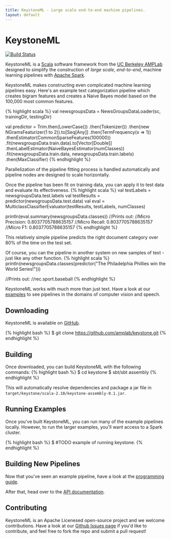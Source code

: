 ```yaml
---
title: KeystoneML - Large scale end-to-end machine pipelines.
layout: default
---
```


# KeystoneML
[![Build Status](https://amplab.cs.berkeley.edu/jenkins/job/KeystoneML/badge/icon)](https://amplab.cs.berkeley.edu/jenkins/job/KeystoneML/)

KeystoneML is a [Scala](http://scala-lang.org/) software framework from the [UC Berkeley AMPLab](http://amplab.cs.berkeley.edu/) designed to simplify the construction of *large scale*, *end-to-end*, machine learning pipelines with [Apache Spark](http://spark.apache.org/).

KeystoneML makes constructing even complicated machine learning pipelines easy. Here's an example text categorization pipeline which creates bigram features and creates a Naive Bayes model based on the 100,000 most common features.

{% highlight scala %}
val newsgroupsData = NewsGroupsDataLoader(sc, trainingDir, testingDir)

val predictor = Trim.then(LowerCase())
  .then(Tokenizer())
  .then(new NGramsFeaturizer(1 to 2)).to[Seq[Any]]
  .then(TermFrequency(x => 1))
  .thenEstimator(CommonSparseFeatures(100000))
  .fit(newsgroupsData.train.data).to[Vector[Double]]
  .thenLabelEstimator(NaiveBayesEstimator(numClasses))
  .fit(newsgroupsData.train.data, newsgroupsData.train.labels)
  .then(MaxClassifier)
{% endhighlight %}

Parallelization of the pipeline fitting process is handled automatically and pipeline nodes are designed to scale horizontally.

Once the pipeline has been fit on training data, you can apply it to test data and evaluate its effectiveness.
{% highlight scala %}
val testLabels = newsgroupsData.test.labels
val testResults = predictor(newsgroupsData.test.data)
val eval = MulticlassClassifierEvaluator(testResults, testLabels, numClasses)

println(eval.summary(newsgroupsData.classes))
//Prints out:
//Micro Precision: 0.8037705788635157
//Micro Recall: 0.8037705788635157
//Micro F1: 0.8037705788635157
{% endhighlight %}

This relatively simple pipeline predicts the right document category over 80% of the time on the test set.

Of course, you can the pipeline in another system on new samples of text - just like any other function.
{% highlight scala %}
println(newsgroupsData.classes(predictor("The Philadelphia Phillies win the World Series!")))

//Prints out:
//rec.sport.baseball
{% endhighlight %}

KeystoneML works with much more than just text. Have a look at our [examples](examples.html) to see pipelines in the domains of computer vision and speech.

## Downloading

KeystoneML is available on [GitHub](http://github.com/amplab/keystone/). 

{% highlight bash %}
$ git clone https://github.com/amplab/keystone.git
{% endhighlight %}


## Building

Once downloaded, you can build KeystoneML with the following commands:
{% highlight bash %}
$ cd keystone
$ sbt/sbt assembly
{% endhighlight %}

This will automatically resolve dependencies and package a jar file in `target/keystone/scala-2.10/keystone-assembly-0.1.jar`.

## Running Examples

Once you've built KeystoneML, you can run many of the example pipelines locally.
However, to run the larger examples, you'll want access to a Spark cluster.

{% highlight bash %}
$ #TODO example of running keystone.
{% endhighlight %}

## Building New Pipelines

Now that you've seen an example pipeline, have a look at the [programming guide](programming_guide.html). 

After that, head over to the [API documentation](docs/).

## Contributing

KeystoneML is an Apache Licenesed open-source project and we welcome contributions.
Have a look at our [Github Issues page](http://github.com/amplab/keystone/issues) if you'd like to contribute, and feel free to fork the repo and submit a pull request!

